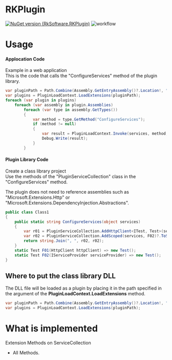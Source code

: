 # RKPlugin
[![NuGet version (RkSoftware.RKPlugin)](https://img.shields.io/nuget/v/RkSoftware.RKPlugin.svg?style=flat-square)](https://www.nuget.org/packages/RkSoftware.RKPlugin/)  ![workflow](https://github.com/m-ishizaki/RKPlugin/actions/workflows/dotnet.yml/badge.svg)

# Usage
#### Applocation Code  
Example in a web application  
This is the code that calls the "ConfigureServices" method of the plugin library.
```cs
var pluginPath = Path.Combine(Assembly.GetEntryAssembly()?.Location!, "../../../../../TestPlugin/bin/Debug/net10.0");
var plugins = PluginLoadContext.LoadExtensions(pluginPath);
foreach (var plugin in plugins)
    foreach (var assembly in plugin.Assemblies)
        foreach (var type in assembly.GetTypes())
        {
            var method = type.GetMethod("ConfigureServices");
            if (method != null)
            {
                var result = PluginLoadContext.Invoke(services, method, null, null);
                Debug.Write(result);
            }
        }
```

#### Plugin Library Code  
Create a class library project  
Use the methods of the "PluginServiceCollection" class in the "ConfigureServices" method.  

The plugin does not need to reference assemblies such as "Microsoft.Extensions.Http" or "Microsoft.Extensions.DependencyInjection.Abstractions".  

```cs
public class Class1
{
    public static string ConfigureServices(object services)
    {
        var r01 = PluginServiceCollection.AddHttpClient<ITest, Test>(services, F01)?.ToString();
        var r02 = PluginServiceCollection.AddScoped(services, F02)?.ToString();
        return string.Join(", ", r02, r02);
    }
    static Test F01(HttpClient httpClient) => new Test();
    static Test F02(IServiceProvider serviceProvider) => new Test();
}
```
## Where to put the class library DLL
The DLL file will be loaded as a plugin by placing it in the path specified in the argument of the **PluginLoadContext.LoadExtensions** method. 
```cs
var pluginPath = Path.Combine(Assembly.GetEntryAssembly()?.Location!, "../../../../../TestPlugin/bin/Debug/net10.0");
var plugins = PluginLoadContext.LoadExtensions(pluginPath);
```

# What is implemented
Extension Methods on ServiceCollection

- All Methods.

